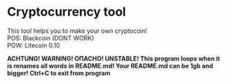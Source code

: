 **<h1>Cryptocurrency tool</h1>**

This tool helps you to make your own cryptocoin!</br>
POS: Blackcoin (DONT WORK)</br>
POW: Litecoin 0.10<br/>

**ACHTUNG! WARNING! ОПАСНО! UNSTABLE! This program loops when it is renames all words in README.md! Your README.md can be 1gb and bigger! Ctrl+C to exit from program**
